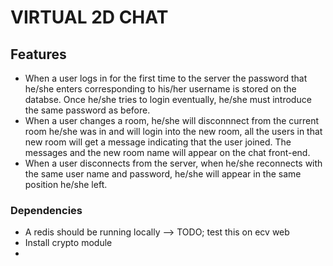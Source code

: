 # VIRTUAL 2D CHAT



## Features
- When a user logs in for the first time to the server the password that he/she enters corresponding to his/her username is stored on the databse. Once he/she tries to login eventually, he/she must introduce the same password as before.
- When a user changes a room, he/she will disconnnect from the current room he/she was in and will login into the new room, all the users in that new room will get a message indicating that the user joined. The messages and the new room name will appear on the chat front-end.
- When a user disconnects from the server, when he/she reconnects with the same user name and password, he/she will appear in the same position he/she left.
### Dependencies
- A redis should be running locally --> TODO; test this on ecv web
- Install crypto module
- 
